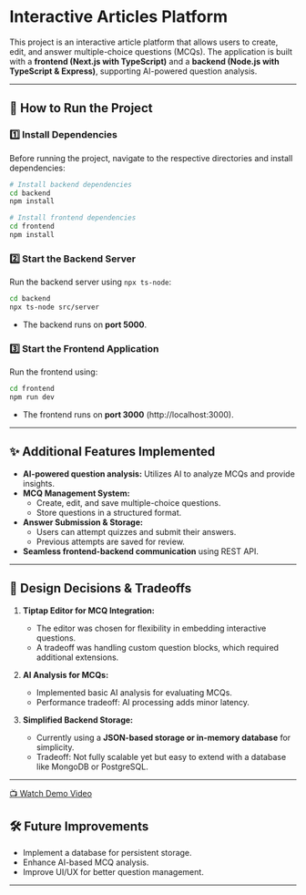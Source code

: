 # **Interactive Articles Platform**

This project is an interactive article platform that allows users to create, edit, and answer multiple-choice questions (MCQs). The application is built with a **frontend (Next.js with TypeScript)** and a **backend (Node.js with TypeScript & Express)**, supporting AI-powered question analysis.

---

## **🚀 How to Run the Project**

### **1️⃣ Install Dependencies**
Before running the project, navigate to the respective directories and install dependencies:

```sh
# Install backend dependencies
cd backend
npm install

# Install frontend dependencies
cd frontend
npm install
```

### **2️⃣ Start the Backend Server**
Run the backend server using `npx ts-node`:

```sh
cd backend
npx ts-node src/server
```
- The backend runs on **port 5000**.

### **3️⃣ Start the Frontend Application**
Run the frontend using:

```sh
cd frontend
npm run dev
```
- The frontend runs on **port 3000** (http://localhost:3000).

---

## **✨ Additional Features Implemented**
- **AI-powered question analysis:** Utilizes AI to analyze MCQs and provide insights.
- **MCQ Management System:**
  - Create, edit, and save multiple-choice questions.
  - Store questions in a structured format.
- **Answer Submission & Storage:**
  - Users can attempt quizzes and submit their answers.
  - Previous attempts are saved for review.
- **Seamless frontend-backend communication** using REST API.

---

## **📌 Design Decisions & Tradeoffs**
1. **Tiptap Editor for MCQ Integration:**  
   - The editor was chosen for flexibility in embedding interactive questions.
   - A tradeoff was handling custom question blocks, which required additional extensions.

2. **AI Analysis for MCQs:**  
   - Implemented basic AI analysis for evaluating MCQs.
   - Performance tradeoff: AI processing adds minor latency.

3. **Simplified Backend Storage:**  
   - Currently using a **JSON-based storage or in-memory database** for simplicity.
   - Tradeoff: Not fully scalable yet but easy to extend with a database like MongoDB or PostgreSQL.

---

[📺 Watch Demo Video]([https://github.com/你的用户名/你的仓库/releases/download/v1.0/Project-Demo-Video.mp4](https://private-user-images.githubusercontent.com/118787783/413616931-98358b9c-0861-4103-b5d7-7a1659f41e57.mp4?jwt=eyJhbGciOiJIUzI1NiIsInR5cCI6IkpXVCJ9.eyJpc3MiOiJnaXRodWIuY29tIiwiYXVkIjoicmF3LmdpdGh1YnVzZXJjb250ZW50LmNvbSIsImtleSI6ImtleTUiLCJleHAiOjE3Mzk3MTE4NTMsIm5iZiI6MTczOTcxMTU1MywicGF0aCI6Ii8xMTg3ODc3ODMvNDEzNjE2OTMxLTk4MzU4YjljLTA4NjEtNDEwMy1iNWQ3LTdhMTY1OWY0MWU1Ny5tcDQ_WC1BbXotQWxnb3JpdGhtPUFXUzQtSE1BQy1TSEEyNTYmWC1BbXotQ3JlZGVudGlhbD1BS0lBVkNPRFlMU0E1M1BRSzRaQSUyRjIwMjUwMjE2JTJGdXMtZWFzdC0xJTJGczMlMkZhd3M0X3JlcXVlc3QmWC1BbXotRGF0ZT0yMDI1MDIxNlQxMzEyMzNaJlgtQW16LUV4cGlyZXM9MzAwJlgtQW16LVNpZ25hdHVyZT04MWJkYzgyYTIzYWU2NzkyMjJhNTRiNDQ0MzI3ZDRmYjFjNzJhMWMxZTgzODQ2MzNkZTYwMGY5MjA0ODRmZGNjJlgtQW16LVNpZ25lZEhlYWRlcnM9aG9zdCJ9.FmrCob_DpgNK_LTgyDHyBwgOBwx1ARm0_J3KSTZXi2w))


## **🛠️ Future Improvements**
- Implement a database for persistent storage.
- Enhance AI-based MCQ analysis.
- Improve UI/UX for better question management.

---



